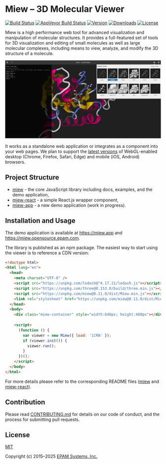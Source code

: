 # Miew – 3D Molecular Viewer

[![Build Status](https://img.shields.io/github/actions/workflow/status/epam/miew/ci.yml?label=linux)](https://github.com/epam/miew/actions?query=branch%3Amain)
[![AppVeyor Build Status](https://img.shields.io/appveyor/ci/paulsmirnov/miew/main?label=windows)](https://ci.appveyor.com/project/paulsmirnov/miew)
[![Version](https://img.shields.io/npm/v/miew)](https://www.npmjs.com/package/miew?activeTab=versions)
[![Downloads](https://img.shields.io/npm/dm/miew)](https://www.npmjs.com/package/miew?activeTab=versions)
[![License](https://img.shields.io/badge/license-MIT-green)](./LICENSE.md)

Miew is a high performance web tool for advanced visualization and manipulation
of molecular structures. It provides a full-featured set of tools for 3D visualization and editing
of small molecules as well as large molecular complexes, including means to view, analyze,
and modify the 3D structure of a molecule.

![Screenshot](README.png)

It works as a standalone web application or integrates as a component into your web pages.
We plan to support the [latest versions](https://browsehappy.com/)
of WebGL-enabled desktop (Chrome, Firefox, Safari, Edge) and mobile (iOS, Android) browsers.

## Project Structure

- [miew] - the core JavaScript library including docs, examples, and the demo application,
- [miew-react] - a simple React.js wrapper component,
- [miew-app] - a new demo application (work in progress).

[miew]: packages/miew#readme
[miew-react]: packages/miew-react#readme
[miew-app]: packages/miew-app#readme

## Installation and Usage

The demo application is available at <https://miew.app> and <https://miew.opensource.epam.com>.

The library is published as an npm package. The easiest way to start using the viewer
is to reference a CDN version:

```html
<!doctype html>
<html lang="en">
  <head>
    <meta charset="UTF-8" />
    <script src="https://unpkg.com/lodash@^4.17.21/lodash.js"></script>
    <script src="https://unpkg.com/three@0.153.0/build/three.min.js"></script>
    <script src="https://unpkg.com/miew@0.11.0/dist/Miew.min.js"></script>
    <link rel="stylesheet" href="https://unpkg.com/miew@0.11.0/dist/Miew.min.css" />
  </head>
  <body>
    <div class="miew-container" style="width:640px; height:480px"></div>

    <script>
      (function () {
        var viewer = new Miew({ load: '1CRN' });
        if (viewer.init()) {
          viewer.run();
        }
      })();
    </script>
  </body>
</html>
```

For more details please refer to the corresponding README files ([miew] and [miew-react]).

## Contribution

Please read [CONTRIBUTING.md](CONTRIBUTING.md) for details on our code of conduct, and the process
for submitting pull requests.

## License

[MIT](LICENSE.md)

Copyright (c) 2015–2025 [EPAM Systems, Inc.](https://www.epam.com/)
